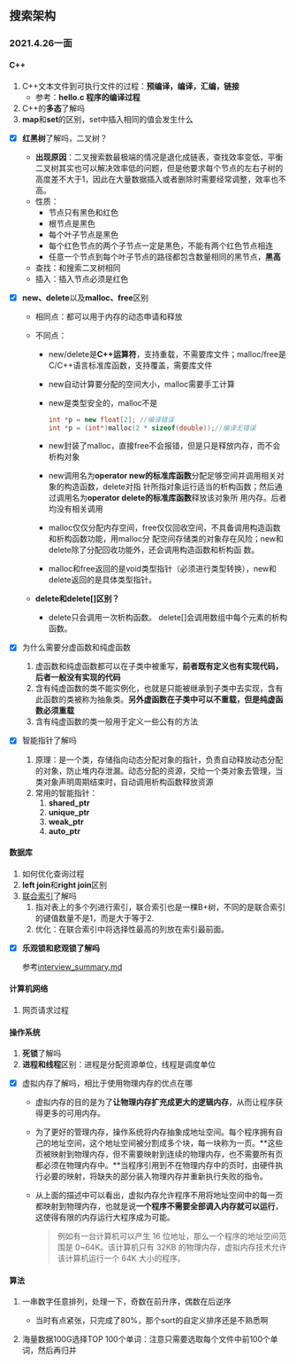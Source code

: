 ## 搜索架构

### 2021.4.26一面

#### C++

1. C++文本文件到可执行文件的过程：**预编译，编译，汇编，链接**
   - 参考：**hello.c 程序的编译过程**
2. C++的**多态**了解吗
3. **map**和**set**的区别，set中插入相同的值会发生什么





- [x] **红黑树**了解吗，二叉树？
  - **出现原因**：二叉搜索数最极端的情况是退化成链表，查找效率变低，平衡二叉树其实也可以解决效率低的问题，但是他要求每个节点的左右子树的高度差不大于1，因此在大量数据插入或者删除时需要经常调整，效率也不高。
  - 性质：
    - 节点只有黑色和红色
    - 根节点是黑色
    - 每个叶子节点是黑色
    - 每个红色节点的两个子节点一定是黑色，不能有两个红色节点相连
    - 任意一个节点到每个叶子节点的路径都包含数量相同的黑节点，**黑高**
  - 查找：和搜索二叉树相同
  - 插入：插入节点必须是红色



- [x] **new、delete**以及**malloc、free**区别

  - 相同点：都可以用于内存的动态申请和释放

  - 不同点：

    - new/delete是**C++运算符**，支持重载，不需要库文件；malloc/free是C/C++语言标准库函数，支持覆盖，需要库文件

    - new自动计算要分配的空间大小，malloc需要手工计算

    - new是类型安全的，malloc不是

      ```cpp
      int *p = new float[2]; //编译错误 
      int *p = (int*)malloc(2 * sizeof(double));//编译无错误
      ```

    - new封装了malloc，直接free不会报错，但是只是释放内存，而不会析构对象

    - new调用名为**operator new的标准库函数**分配足够空间并调用相关对象的构造函数，delete对指 针所指对象运行适当的析构函数；然后通过调用名为**operator delete的标准库函数**释放该对象所 用内存。后者均没有相关调用

    - malloc仅仅分配内存空间，free仅仅回收空间，不具备调用构造函数和析构函数功能，用malloc分 配空间存储类的对象存在风险；new和delete除了分配回收功能外，还会调用构造函数和析构函 数。

    - malloc和free返回的是void类型指针（必须进行类型转换），new和delete返回的是具体类型指针。

  - **delete和delete[]区别？**

    - delete只会调用一次析构函数。 delete[]会调用数组中每个元素的析构函数。

  

- [x] 为什么需要分虚函数和纯虚函数
  1. 虚函数和纯虚函数都可以在子类中被重写，**前者既有定义也有实现代码，后者一般没有实现的代码**
  2. 含有纯虚函数的类不能实例化，也就是只能被继承到子类中去实现，含有此函数的类被称为抽象类。**另外虚函数在子类中可以不重载，但是纯虚函数必须重载**
  3. 含有纯虚函数的类一般用于定义一些公有的方法



- [x] 智能指针了解吗
  1. 原理：是一个类，存储指向动态分配对象的指针，负责自动释放动态分配的对象，防止堆内存泄漏。动态分配的资源，交给一个类对象去管理，当类对象声明周期结束时，自动调用析构函数释放资源
  2. 常用的智能指针：
     1. **shared_ptr**
     2. **unique_ptr**
     3. **weak_ptr**
     4. **auto_ptr**



#### 数据库

1. 如何优化查询过程
2. **left join**和**right join**区别
3. [联合索引](https://blog.csdn.net/lm1060891265/article/details/81482328)了解吗
   1. 指对表上的多个列进行索引，联合索引也是一棵B+树，不同的是联合索引的键值数量不是1，而是大于等于2.
   2. 优化：在联合索引中将选择性最高的列放在索引最前面。

- [x] **乐观锁和悲观锁了解吗**

  参考[interview_summary.md](https://github.com/EricPengShuai/Interview/blob/main/interview_summary.md#5-简述乐观锁以及悲观锁的区别以及使用场景)



#### 计算机网络

1. 网页请求过程



#### 操作系统

1. **死锁**了解吗
2. **进程和线程**区别：进程是分配资源单位，线程是调度单位

- [x] 虚拟内存了解吗，相比于使用物理内存的优点在哪

  - 虚拟内存的目的是为了**让物理内存扩充成更大的逻辑内存**，从而让程序获得更多的可用内存。

  - 为了更好的管理内存，操作系统将内存抽象成地址空间。每个程序拥有自己的地址空间，这个地址空间被分割成多个块，每一块称为一页。**这些页被映射到物理内存，但不需要映射到连续的物理内存，也不需要所有页都必须在物理内存中。**当程序引用到不在物理内存中的页时，由硬件执行必要的映射，将缺失的部分装入物理内存并重新执行失败的指令。

  - 从上面的描述中可以看出，虚拟内存允许程序不用将地址空间中的每一页都映射到物理内存，也就是说**一个程序不需要全部调入内存就可以运行**，这使得有限的内存运行大程序成为可能。

    > 例如有一台计算机可以产生 16 位地址，那么一个程序的地址空间范围是 0~64K。该计算机只有 32KB 的物理内存，虚拟内存技术允许该计算机运行一个 64K 大小的程序。



#### 算法

1. 一串数字任意排列，处理一下，奇数在前升序，偶数在后逆序
   - 当时有点紧张，只完成了80%，那个sort的自定义排序还是不熟悉啊

2. 海量数据100G选择TOP 100个单词：注意只需要选取每个文件中前100个单词，然后再归并